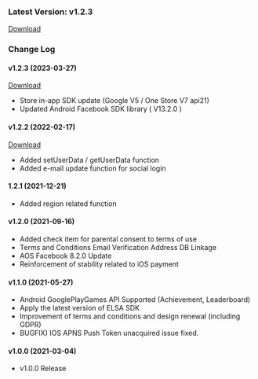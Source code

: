 ### Latest Version: v1.2.3

[Download](https://kr.object.ncloudstorage.com/gamepot/sdk/GAMEPOT_Unreal_SDK_Release_230327.zip)


### Change Log


#### v1.2.3 (2023-03-27)

[Download](https://kr.object.ncloudstorage.com/gamepot/sdk/GAMEPOT_Unreal_SDK_Release_230327.zip)

- Store in-app SDK update (Google V5 / One Store V7 api21)
- Updated Android Facebook SDK library ( V13.2.0 )


#### v1.2.2 (2022-02-17)

[Download](https://kr.object.ncloudstorage.com/gamepot/sdk/GAMEPOT_Unreal_SDK_20220217.zip)

- Added setUserData / getUserData function
- Added e-mail update function for social login

#### 1.2.1 (2021-12-21)

- Added region related function

#### v1.2.0 (2021-09-16)

- Added check item for parental consent to terms of use
- Terms and Conditions Email Verification Address DB Linkage
- AOS Facebook 8.2.0 Update
- Reinforcement of stability related to iOS payment

#### v1.1.0 (2021-05-27)

- Android GooglePlayGames API Supported (Achievement, Leaderboard)
- Apply the latest version of ELSA SDK
- Improvement of terms and conditions and design renewal (including GDPR)
- BUGFIX) IOS APNS Push Token unacquired issue fixed.

#### v1.0.0 (2021-03-04)

- v1.0.0 Release

